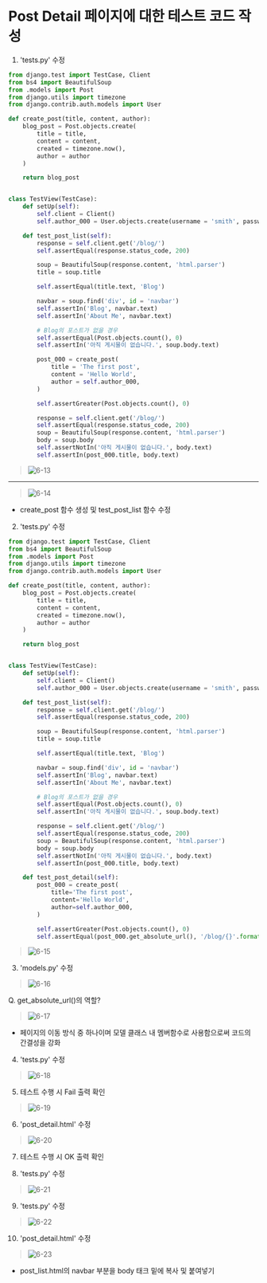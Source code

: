 # Post Detail 페이지에 대한 테스트 코드 작성
1. 'tests.py' 수정  
~~~python
from django.test import TestCase, Client
from bs4 import BeautifulSoup
from .models import Post
from django.utils import timezone
from django.contrib.auth.models import User

def create_post(title, content, author):
    blog_post = Post.objects.create(
        title = title,
        content = content,
        created = timezone.now(),
        author = author
    )

    return blog_post


class TestView(TestCase):
    def setUp(self):
        self.client = Client()
        self.author_000 = User.objects.create(username = 'smith', password = 'nopassword')

    def test_post_list(self):
        response = self.client.get('/blog/')
        self.assertEqual(response.status_code, 200)

        soup = BeautifulSoup(response.content, 'html.parser')
        title = soup.title

        self.assertEqual(title.text, 'Blog')

        navbar = soup.find('div', id = 'navbar')
        self.assertIn('Blog', navbar.text)
        self.assertIn('About Me', navbar.text)

        # Blog의 포스트가 없을 경우
        self.assertEqual(Post.objects.count(), 0)
        self.assertIn('아직 게시물이 없습니다.', soup.body.text)

        post_000 = create_post(
            title = 'The first post',
            content = 'Hello World',
            author = self.author_000,
        )

        self.assertGreater(Post.objects.count(), 0)

        response = self.client.get('/blog/')
        self.assertEqual(response.status_code, 200)
        soup = BeautifulSoup(response.content, 'html.parser')
        body = soup.body
        self.assertNotIn('아직 게시물이 없습니다.', body.text)
        self.assertIn(post_000.title, body.text)
~~~
> ![6-13](https://user-images.githubusercontent.com/48504392/79629104-7613e100-8181-11ea-949f-bc3bac0b230e.png)  
___
> ![6-14](https://user-images.githubusercontent.com/48504392/79629105-76ac7780-8181-11ea-9ebc-a7ebbf3d7d05.png)  
- create_post 함수 생성 및 test_post_list 함수 수정  

2. 'tests.py' 수정  
~~~python
from django.test import TestCase, Client
from bs4 import BeautifulSoup
from .models import Post
from django.utils import timezone
from django.contrib.auth.models import User

def create_post(title, content, author):
    blog_post = Post.objects.create(
        title = title,
        content = content,
        created = timezone.now(),
        author = author
    )

    return blog_post


class TestView(TestCase):
    def setUp(self):
        self.client = Client()
        self.author_000 = User.objects.create(username = 'smith', password = 'nopassword')

    def test_post_list(self):
        response = self.client.get('/blog/')
        self.assertEqual(response.status_code, 200)

        soup = BeautifulSoup(response.content, 'html.parser')
        title = soup.title

        self.assertEqual(title.text, 'Blog')

        navbar = soup.find('div', id = 'navbar')
        self.assertIn('Blog', navbar.text)
        self.assertIn('About Me', navbar.text)

        # Blog의 포스트가 없을 경우
        self.assertEqual(Post.objects.count(), 0)
        self.assertIn('아직 게시물이 없습니다.', soup.body.text)

        response = self.client.get('/blog/')
        self.assertEqual(response.status_code, 200)
        soup = BeautifulSoup(response.content, 'html.parser')
        body = soup.body
        self.assertNotIn('아직 게시물이 없습니다.', body.text)
        self.assertIn(post_000.title, body.text)

    def test_post_detail(self):
        post_000 = create_post(
            title='The first post',
            content='Hello World',
            author=self.author_000,
        )

        self.assertGreater(Post.objects.count(), 0)
        self.assertEqual(post_000.get_absolute_url(), '/blog/{}'.format(post_000.pk))
~~~
> ![6-15](https://user-images.githubusercontent.com/48504392/79629107-77450e00-8181-11ea-8b3a-8d64c70a5c29.png)  

3. 'models.py' 수정  
> ![6-16](https://user-images.githubusercontent.com/48504392/79629108-77dda480-8181-11ea-92f1-0a38f6335262.png)  

Q. get_absolute_url()의 역할?  
> ![6-17](https://user-images.githubusercontent.com/48504392/79629110-78763b00-8181-11ea-881c-811ccd28304b.png)  

- 페이지의 이동 방식 중 하나이며 모델 클래스 내 멤버함수로 사용함으로써 코드의 간결성을 강화  

4. 'tests.py' 수정  
> ![6-18](https://user-images.githubusercontent.com/48504392/79629111-78763b00-8181-11ea-8bcd-f617ba4aaf19.png)  

5. 테스트 수행 시 Fail 출력 확인  
> ![6-19](https://user-images.githubusercontent.com/48504392/79629112-790ed180-8181-11ea-80da-af8540800cb7.png)  

6. 'post_detail.html' 수정  
> ![6-20](https://user-images.githubusercontent.com/48504392/79629114-79a76800-8181-11ea-8a7a-a466c7cd65a6.png)  

7. 테스트 수행 시 OK 출력 확인  

8. 'tests.py' 수정  
> ![6-21](https://user-images.githubusercontent.com/48504392/79629115-7a3ffe80-8181-11ea-8272-0726cca09971.png)  

9. 'tests.py' 수정  
> ![6-22](https://user-images.githubusercontent.com/48504392/79629116-7a3ffe80-8181-11ea-89ec-2d9cd76a5e4e.png)

10. 'post_detail.html' 수정  
> ![6-23](https://user-images.githubusercontent.com/48504392/79629117-7ad89500-8181-11ea-922b-fbfb38f0afa0.png)

- post_list.html의 navbar 부분을 body 태크 밑에 복사 및 붙여넣기  
